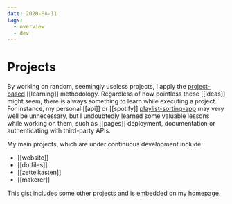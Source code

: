```yaml
---
date: 2020-08-11
tags:
  - overview
  - dev
---
```


# Projects

By working on random, seemingly useless projects, I apply the [project-based]() [[learning]] methodology.
Regardless of how pointless these [[ideas]] might seem, there is always something to learn while executing a project.
For instance, my personal [[api]] or [[spotify]] [playlist-sorting-app](https://muensterer.xyz/sortify) may very well be unnecessary, but I undoubtedly learned some valuable lessons while working on them, such as [[pages]] deployment, documentation or authenticating with third-party APIs.

My main projects, which are under continuous development include:
- [[website]]
- [[dotfiles]]
- [[zettelkasten]]
- [[makerer]]

This gist includes some other projects and is embedded on my homepage.
<script src="https://gist.github.com/dnnsmnstrr/c9aa3e56d323d3ea7b061376e38eaee8.js"></script>
